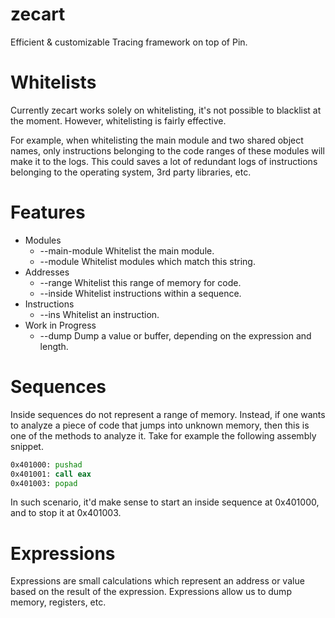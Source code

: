 # zecart

Efficient &amp; customizable Tracing framework on top of Pin.

# Whitelists

Currently zecart works solely on whitelisting, it's not possible to blacklist
at the moment. However, whitelisting is fairly effective.

For example, when whitelisting the main module and two shared object names,
only instructions belonging to the code ranges of these modules will make it
to the logs. This could saves a lot of redundant logs of instructions
belonging to the operating system, 3rd party libraries, etc.

# Features

* Modules
    * --main-module           Whitelist the main module.
    * --module <name>         Whitelist modules which match this string.
* Addresses
    * --range <start> <end>   Whitelist this range of memory for code.
    * --inside <start> <end>  Whitelist instructions within a sequence.
* Instructions
    * --ins <mnemonic>        Whitelist an instruction.
* Work in Progress
    * --dump <expr> <len>     Dump a value or buffer, depending on the
                              expression and length.

# Sequences

Inside sequences do not represent a range of memory. Instead, if one wants to
analyze a piece of code that jumps into unknown memory, then this is one of
the methods to analyze it. Take for example the following assembly snippet.

```asm
0x401000: pushad
0x401001: call eax
0x401003: popad
```

In such scenario, it'd make sense to start an inside sequence at 0x401000, and
to stop it at 0x401003.

# Expressions

Expressions are small calculations which represent an address or value based
on the result of the expression. Expressions allow us to dump memory,
registers, etc.

